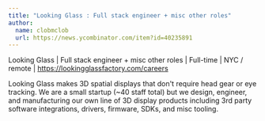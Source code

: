 ```yaml
---
title: "Looking Glass : Full stack engineer + misc other roles"
author:
  name: clobmclob
  url: https://news.ycombinator.com/item?id=40235891
---
```

Looking Glass | Full stack engineer + misc other roles | Full-time | NYC &#x2F; remote | <a href="https:&#x2F;&#x2F;lookingglassfactory.com&#x2F;careers" rel="nofollow">https:&#x2F;&#x2F;lookingglassfactory.com&#x2F;careers</a>

Looking Glass makes 3D spatial displays that don&#x27;t require head gear or eye tracking. We are a small startup (~40 staff total) but we design, engineer, and manufacturing our own line of 3D display products including 3rd party software integrations, drivers, firmware, SDKs, and misc tooling.
